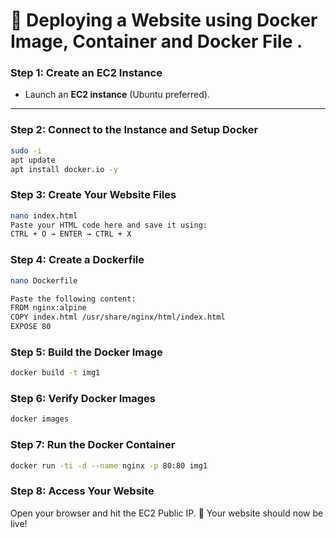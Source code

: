 # 🚀 Deploying a Website using Docker Image, Container and Docker File .

### **Step 1: Create an EC2 Instance**
- Launch an **EC2 instance** (Ubuntu preferred).

---

### **Step 2: Connect to the Instance and Setup Docker**
```bash
sudo -i
apt update
apt install docker.io -y

```
### Step 3: Create Your Website Files
```bash
nano index.html
Paste your HTML code here and save it using:
CTRL + O → ENTER → CTRL + X
```
### Step 4: Create a Dockerfile
```bash
nano Dockerfile

Paste the following content:
FROM nginx:alpine
COPY index.html /usr/share/nginx/html/index.html
EXPOSE 80

```
### Step 5: Build the Docker Image
```bash
docker build -t img1

```

### Step 6: Verify Docker Images
```bash
docker images
```
### Step 7: Run the Docker Container
```bash
docker run -ti -d --name nginx -p 80:80 img1
```
### Step 8: Access Your Website
Open your browser and hit the EC2 Public IP.
🎉 Your website should now be live!
